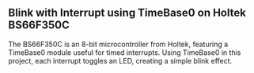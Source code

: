 ## **Blink with Interrupt using TimeBase0 on Holtek BS66F350C**  <!-- Smaller than H1 -->
The BS66F350C is an 8-bit microcontroller from Holtek, featuring a TimeBase0 module useful for timed interrupts. Using TimeBase0 in this project, each interrupt toggles an LED, creating a simple blink effect.
